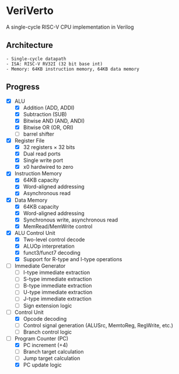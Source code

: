 # VeriVerto
A single-cycle RISC-V CPU implementation in Verilog

## Architecture
    - Single-cycle datapath
    - ISA: RISC-V RV32I (32 bit base int)
    - Memory: 64KB instruction memory, 64KB data memory

## Progress
- [x] ALU
    - [x] Addition (ADD, ADDI)
    - [x] Subtraction (SUB)
    - [x] Bitwise AND (AND, ANDI)
    - [x] Bitwise OR (OR, ORI)
    - [ ] barrel shifter
- [x] Register File
    - [x] 32 registers × 32 bits
    - [x] Dual read ports
    - [x] Single write port
    - [x] x0 hardwired to zero
- [x] Instruction Memory
    - [x] 64KB capacity
    - [x] Word-aligned addressing
    - [x] Asynchronous read
- [x] Data Memory
    - [x] 64KB capacity
    - [x] Word-aligned addressing
    - [x] Synchronous write, asynchronous read
    - [x] MemRead/MemWrite control
- [x] ALU Control Unit
    - [x] Two-level control decode
    - [x] ALUOp interpretation
    - [x] funct3/funct7 decoding
    - [x] Support for R-type and I-type operations
- [ ] Immediate Generator
  - [ ] I-type immediate extraction
  - [ ] S-type immediate extraction
  - [ ] B-type immediate extraction
  - [ ] U-type immediate extraction
  - [ ] J-type immediate extraction
  - [ ] Sign extension logic
- [ ] Control Unit
  - [x] Opcode decoding
  - [ ] Control signal generation (ALUSrc, MemtoReg, RegWrite, etc.)
  - [ ] Branch control logic
- [ ] Program Counter (PC)
  - [x] PC increment (+4)
  - [ ] Branch target calculation
  - [ ] Jump target calculation
  - [x] PC update logic
